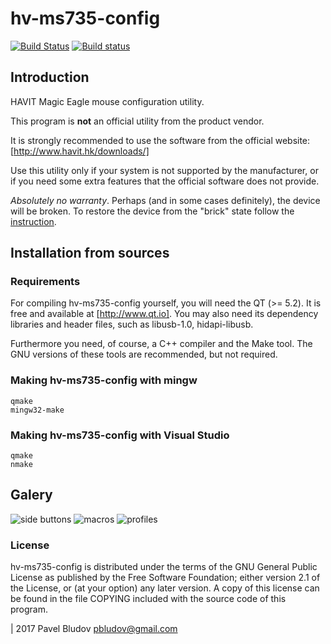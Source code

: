 # hv-ms735-config

[![Build Status](https://api.travis-ci.org/pbludov/hv-ms735-config.svg?branch=master)](https://travis-ci.org/pbludov/hv-ms735-config)
[![Build status](https://ci.appveyor.com/api/projects/status/_TODO_?svg=true)](https://ci.appveyor.com/project/pbludov/hv-ms735-config)

## Introduction
HAVIT Magic Eagle mouse configuration utility.

This program is **not** an official utility from the product vendor.

It is strongly recommended to use the software from the official website:
[http://www.havit.hk/downloads/]

Use this utility only if your system is not supported by the manufacturer,
or if you need some extra features that the official software does not provide.

*Absolutely no warranty*. Perhaps (and in some cases definitely),
the device will be broken. To restore the device from the "brick" state
follow the [instruction](doc/unbrick.md).

## Installation from sources

### Requirements
For compiling hv-ms735-config yourself, you will need the QT (>= 5.2).
It is free and available at [http://www.qt.io]. You may also need its
dependency libraries and header files, such as libusb-1.0, hidapi-libusb.

Furthermore you need, of course, a C++ compiler and the Make tool.
The GNU versions of these tools are recommended, but not required.

### Making hv-ms735-config with mingw

    qmake
    mingw32-make

### Making hv-ms735-config with Visual Studio

    qmake
    nmake

## Galery
![side buttons](doc/sidebuttons.jpg)
![macros](doc/macros.jpg)
![profiles](doc/profiles.jpg)

### License
hv-ms735-config is distributed under the terms of the GNU General Public License
as published by the Free Software Foundation; either version 2.1 of the License,
or (at your option) any later version.  A copy of this license
can be found in the file COPYING included with the source code of this program.

| 2017 Pavel Bludov <pbludov@gmail.com>

